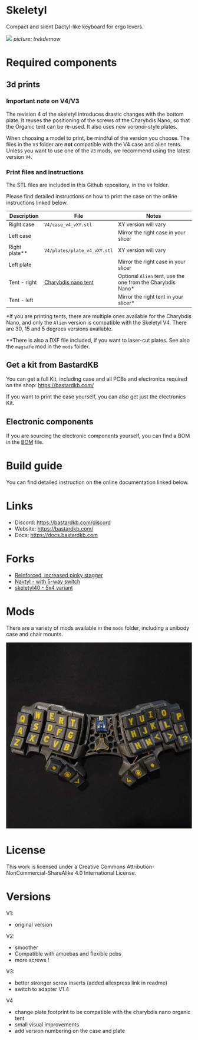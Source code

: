 # Skeletyl

Compact and silent Dactyl-like keyboard for ergo lovers.

![](pics/c1.jpg)
*picture: trekdemow*

# Required components

## 3d prints

### Important note on V4/V3

The revision 4 of the skeletyl introduces drastic changes with the bottom plate. It reuses the positioning of the screws of the Charybdis Nano, so that the Organic tent can be re-used. It also uses new voronoi-style plates.

When choosing a model to print, be mindful of the version you choose. The files in the `V3` folder are **not** compatible with the V4 case and alien tents. Unless you want to use one of the `V3` mods, we recommend using the latest version `V4`.

### Print files and instructions

The STL files are included in this Github repository, in the `V4` folder.

Please find detailed instructions on how to print the case on the online instructions linked below.


| Description      | File                    | Notes                                                                                           |
| ---------------- | ----------------------- | ----------------------------------------------------------------------------------------------- |
| Right case       | `V4/case_v4_vXY.stl`     |    XY version will vary                                                                                     |
| Left case        |                         | Mirror the right case in your slicer                      |
| Right plate**      | `V4/plates/plate_v4_vXY.stl` |        XY version will vary                                                                          |
| Left plate       |                         | Mirror the right case in your slicer                      |
| Tent - right     | [Charybdis nano tent](https://github.com/Bastardkb/Charybdis/tree/main/files/3x5%20nano/tent/alien)    | Optional `Alien` tent, use the one from the Charybdis Nano*                                                                         |
| Tent - left      |     | Mirror the right tent in your slicer*                                               |

*If you are printing tents, there are multiple ones available for the Charybdis Nano, and only the `Alien` version is compatible with the Skeletyl V4. There are 30, 15 and 5 degrees versions available.

**There is also a DXF file included, if you want to laser-cut plates. See also the `magsafe` mod in the `mods` folder.

## Get a kit from BastardKB

You can get a full Kit, including case and all PCBs and electronics required on the shop:
https://bastardkb.com/

If you want to print the case yourself, you can also get just the electronics Kit.


## Electronic components

If you are sourcing the electronic components yourself, you can find a BOM in the [BOM](electronics_bom.md) file.

# Build guide

You can find detailed instruction on the online documentation linked below.

# Links

- Discord: https://bastardkb.com/discord
- Website: https://bastardkb.com/
- Docs: https://docs.bastardkb.com

# Forks

- [Reinforced, increased pinky stagger](https://github.com/dereknheiley/Skeleton-Dactyl-Mini)
- [Navtyl - with 5-way switch](https://github.com/Wimads/Navtyl)
- [skeletyl40 - 5x4 variant](https://github.com/bryankenote/skeletyl40)

# Mods
There are a variety of mods available in the `mods` folder, including a unibody case and chair mounts.

![](pics/unibody.jpg)

# License 

This work is licensed under a Creative Commons Attribution-NonCommercial-ShareAlike 4.0 International License.

# Versions

V1:

- original version

V2:

- smoother
- Compatible with amoebas and flexible pcbs
- more screws !

V3:

- better stronger screw inserts (added aliexpress link in readme)
- switch to adapter V1.4

V4

- change plate footprint to be compatible with the charybdis nano organic tent
- small visual improvements
- add version numbering on the case and plate